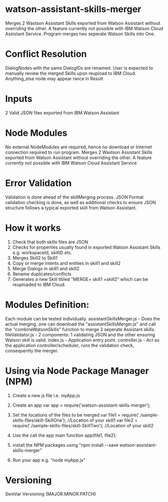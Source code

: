 # watson-assistant-skills-merger
Merges 2 Wastson Assistant Skills exported from Watson Assistant without overriding the other. A feature currently not possible with IBM Watson Cloud Assistant Service. Program merges two seperate Watson Skills into One.

# Conflict Resolution
DialogNodes with the same DialogIDs are renamed.
User is expected to manually review the merged Skills upon reupload to IBM Cloud.
Anything_else node may appear twice in Result

# Inputs
2 Valid JSON files exported from IBM Watson Assistant

# Node Modules
No external NodeModules are required, hence no download or Internet connection required to run program.
Merges 2 Wastson Assistant Skills exported from Watson Assistant without overriding the other. A feature currently not possible with IBM Watson Cloud Assistant Service

# Error Validation
Validation is done ahead of the skillMerging process.
JSON Format validation checking is done, as well as additional checks to ensure JSON structure follows a typical exported skill from Watson Assistant.

# How it works
1. Check that both skills files are JSON
2. Checks for properties usually found in exported Watson Assistant Skills e.g. workspaceId, skillID etc.
3. Merges Skill2 to Skill1
4. Copy or merge intents and entities in skill1 and skill2
5. Merge Dialogs in skill1 and skill2
5. Rename duplicates/conflicts
6. Generates a new Skill titiled "MERGE+ skill1 +skill2" which can be reuploaded to IBM Cloud.

# Modules Definition:
Each module can be tested individually.
assistantSkillsMerger.js - Does the actual merging. one can download the "assistantSkillsMerger.js" and call the "combineWatsonSkills" function to merge 2 seperate Assistant skills.
fileValidator.js - 2 components: 1 validating JSON and the other ensuring Watson skill is valid.
index.js - Application entry point.
controller.js - Act as the application controller/scheduler, runs the validation check, consequently the merger.

# Using via Node Package Manager (NPM)
1. Create a new js file i.e. myApp.js

2. Create an app
var app = require('watson-assistant-skills-merger');

3. Set the locations of the files to be merged
var file1 = require('./sample-skills-files/skill-SkillOne'); //Location of your skill1
var file2 = require('./sample-skills-files/skill-SkillTwo'); //Location of your skill2

4. Use the call the app main function
app(file1, file2);

5. install the NPM packages using "npm install --save watson-assistant-skills-merger"

6. Run your app e.g. "node myApp.js"


# Versioning
SemVar Versioning (MAJOR.MINOR.PATCH)